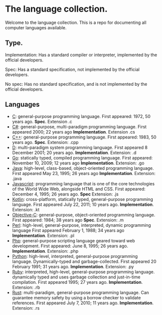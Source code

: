 # The language collection.

Welcome to the language collection. This is a repo for documenting all computer languages available.

## Type.

Implementation: Has a standard compiler or interpreter, implemented by the official developers.

Spec: Has a standard specification, not implemented by the official developers.

No spec: Has no standard specification, and is not implemented by the official developers.


## Languages

- [C](/languages/c.c): general-purpose programming language. First appeared: 1972, 50 years ago. **Spec**. Extension .c
- [C#](/languages/c#.cs): general-purpose, multi-paradigm programming language. First appeared	2000; 22 years ago **Implementation**. Extension .cs
- [C++](/languages/c++.cpp): general-purpose programming language. First appeared: 1983, 50 years ago. **Spec**. Extension: .cpp
- [D](/languages/d.d): multi-paradigm system programming language. First appeared 8 December 2001; 20 years ago. **Implementation**. Extension: .d
- [Go](/languages/go.go): statically typed, compiled programming language. First appeared: November 10, 2009; 12 years ago **Implementation**. Extension: .go
- [Java](languages/java.java): high-level, class-based, object-oriented programming language. First appeared May 23, 1995; 26 years ago **Implementation**. Extension: .java
- [Javascript](languages/javascript.js): programming language that is one of the core technologies of the World Wide Web, alongside HTML and CSS. First appeared: December 4, 1995; 26 years ago. **Spec** Extension: .js
- [Kotlin](languages/kotlin.kt): cross-platform, statically typed, general-purpose programming language. First appeared	July 22, 2011; 10 years ago. **Implementation**. Extension: .kt
- [Objective-C](/languages/objective-c.m): general-purpose, object-oriented programming language. First appeared: 1984; 38 years ago **Spec**. Extension: .m
- [Perl](/languages/perl.pl): high-level, general-purpose, interpreted, dynamic programming language First appeared	February 1, 1988; 34 years ago **Implementation**. Extension: .pl
- [Php](/languages/php.php): general-purpose scripting language geared toward web development. First appeared: June 8, 1995; 26 years ago. **Implementation**. Extension: .php
- [Python](languages/python.py): high-level, interpreted, general-purpose programming language.  Dynamically-typed and garbage-collected. First appeared 20 February 1991; 31 years ago. **Implementation**. Extension: .py
- [Ruby](languages/ruby.rb): interpreted, high-level, general-purpose programming language. dynamically typed and uses garbage collection and just-in-time compilation. First appeared	1995; 27 years ago. **Implementation**. Extension: .rb
- [Rust](languages/rust.rs): multi-paradigm, general-purpose programming language. Can guarantee memory safety by using a borrow checker to validate references. First appeared	July 7, 2010; 11 years ago. **Implementation**. Extension: .rs